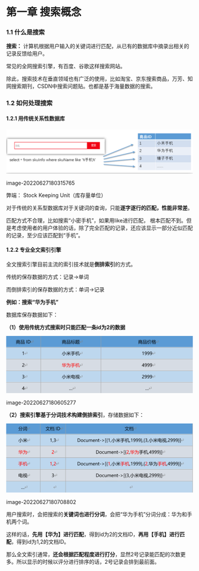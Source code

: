 # 第一章 搜索概念

### 1.1 什么是搜索

**搜索：** 计算机根据用户输入的关键词进行匹配，从已有的数据库中摘录出相关的记录反馈给用户。

常见的全网搜索引擎，有百度、谷歌这样搜索网站。

除此，搜索技术在垂直领域也有广泛的使用，比如淘宝、京东搜索商品，万芳、知网搜索期刊，CSDN中搜索问题贴。也都是基于海量数据的搜索。

### 1.2 如何处理搜索

#### 1.2.1 用传统关系性数据库

![](image/image_9NVHXL9nSV.png)

image-20220627180315765

弊端： Stock Keeping Unit（库存量单位）

对于传统的关系型数据库对于关键词的查询，只能**逐字逐行的匹配，性能非常差**。

匹配方式不合理，比如搜索“小密手机”，如果用like进行匹配， 根本匹配不到。但是考虑使用者的用户体验的话，除了完全匹配的记录，还应该显示一部分近似匹配的记录，至少应该匹配到“手机”。

#### 1.2.2 专业全文索引引擎

全文搜索引擎目前主流的索引技术就是**倒排索引**的方式。

传统的保存数据的方式：记录→单词

而倒排索引的保存数据的方式：单词→记录

**例如：搜索“华为手机”**

数据库保存数据如下：

**（1）使用传统方式搜索时只能匹配一条id为2的数据**

![](image/image_1_rHf5HY47xL.png)

image-20220627180605277

**（2）搜索引擎基于分词技术构建倒排索引**，存储数据如下：

![](image/image_2_gVflyaYCua.png)

image-20220627180708802

用户搜索时，会把搜索的**关键词也进行分词**，会把“华为手机”分词分成：华为和手机两个词。

这样的话，**先用【华为】进行匹配**，得到id为2的文档ID，**再用【手机】进行匹配**，得到id为1,2的文档ID。

那么全文索引通常，**还会根据匹配程度进行打分**，显然2号记录能匹配的次数更多。所以显示的时候以评分进行排序的话，2号记录会排到最前面。


